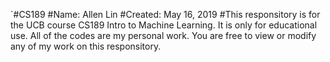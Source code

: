 `#CS189
#Name: Allen Lin
#Created: May 16, 2019
#This responsitory is for the UCB course CS189 Intro to Machine Learning. It is only for educational use. All of the codes are my personal work. You are free to view or modify any of my work on this responsitory.